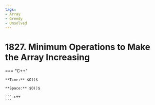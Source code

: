 ```yaml
---
tags:
- Array
- Greedy
- Unsolved
---
```



# 1827. Minimum Operations to Make the Array Increasing

=== "C++"

    **Time:** $O()$

    **Space:** $O()$

    ``` c++
    ```